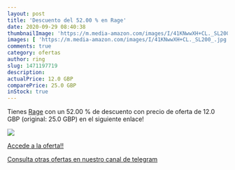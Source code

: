 ```yaml
---
layout: post
title: 'Descuento del 52.00 % en Rage'
date: 2020-09-29 08:40:38
thumbnailImage: 'https://m.media-amazon.com/images/I/41KNwwXH+CL._SL200_.jpg'
images: [ 'https://m.media-amazon.com/images/I/41KNwwXH+CL._SL200_.jpg' ]
comments: true
category: ofertas
author: ring
slug: 1471197719
description:
actualPrice: 12.0 GBP
comparePrice: 25.0 GBP
inStock: true
---
```


Tienes [Rage](https://www.amazon.co.uk/dp/1471197719/?tag=redken01-21) con un 52.00 % de descuento con precio de oferta de 12.0 GBP (original: 25.0 GBP) en el siguiente enlace!

[![](https://m.media-amazon.com/images/I/41KNwwXH+CL._SL200_.jpg)](https://www.amazon.co.uk/dp/1471197719/?tag=redken01-21)

[Accede a la oferta!!](https://www.amazon.co.uk/dp/1471197719/?tag=redken01-21)

[Consulta otras ofertas en nuestro canal de telegram](https://t.me/s/ofertas25)
